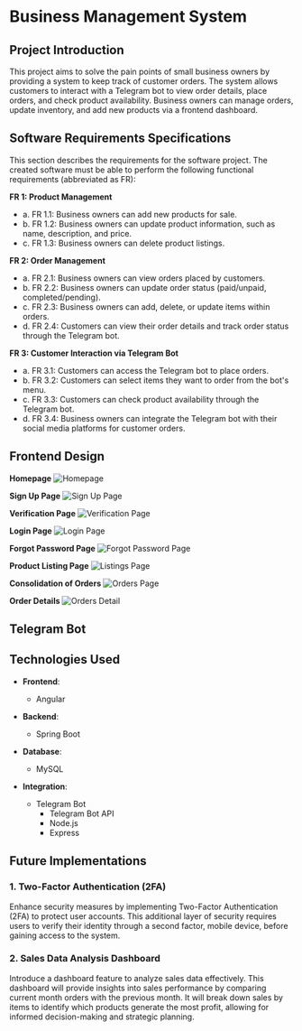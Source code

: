 # Business Management System

## Project Introduction
This project aims to solve the pain points of small business owners by providing a system to keep track of customer orders. The system allows customers to interact with a Telegram bot to view order details, place orders, and check product availability. Business owners can manage orders, update inventory, and add new products via a frontend dashboard.

## Software Requirements Specifications 
This section describes the requirements for the software project. The created software must be
able to perform the following functional requirements (abbreviated as FR):

**FR 1: Product Management**
- a. FR 1.1: Business owners can add new products for sale.
- b. FR 1.2: Business owners can update product information, such as name, description, and price.
- c. FR 1.3: Business owners can delete product listings.

**FR 2: Order Management**
- a. FR 2.1: Business owners can view orders placed by customers.
- b. FR 2.2: Business owners can update order status (paid/unpaid, completed/pending).
- c. FR 2.3: Business owners can add, delete, or update items within orders.
- d. FR 2.4: Customers can view their order details and track order status through the Telegram bot.

**FR 3: Customer Interaction via Telegram Bot**
- a. FR 3.1: Customers can access the Telegram bot to place orders.
- b. FR 3.2: Customers can select items they want to order from the bot's menu.
- c. FR 3.3: Customers can check product availability through the Telegram bot.
- d. FR 3.4: Business owners can integrate the Telegram bot with their social media platforms for customer orders.

## Frontend Design

**Homepage**
![Homepage](./images/home.png)

**Sign Up Page**
![Sign Up Page](./images/sign-up.png)

**Verification Page**
![Verification Page](./images/verification.png)

**Login Page**
![Login Page](./images/login-page.png)

**Forgot Password Page**
![Forgot Password Page](./images/forgot-password.png)

**Product Listing Page**
![Listings Page](./images/listings.png)

**Consolidation of Orders**
![Orders Page](./images/orders.png)

**Order Details**
![Orders Detail](./images/order-detail.png)


## Telegram Bot

## Technologies Used

- **Frontend**:
  - Angular
  
- **Backend**:
  - Spring Boot
  
- **Database**:
  - MySQL
  
- **Integration**:
  - Telegram Bot 
    - Telegram Bot API
    - Node.js
    - Express

## Future Implementations

### 1. Two-Factor Authentication (2FA)
Enhance security measures by implementing Two-Factor Authentication (2FA) to protect user accounts. This additional layer of security requires users to verify their identity through a second factor, mobile device, before gaining access to the system.

### 2. Sales Data Analysis Dashboard
Introduce a dashboard feature to analyze sales data effectively. This dashboard will provide insights into sales performance by comparing current month orders with the previous month. It will break down sales by items to identify which products generate the most profit, allowing for informed decision-making and strategic planning.
